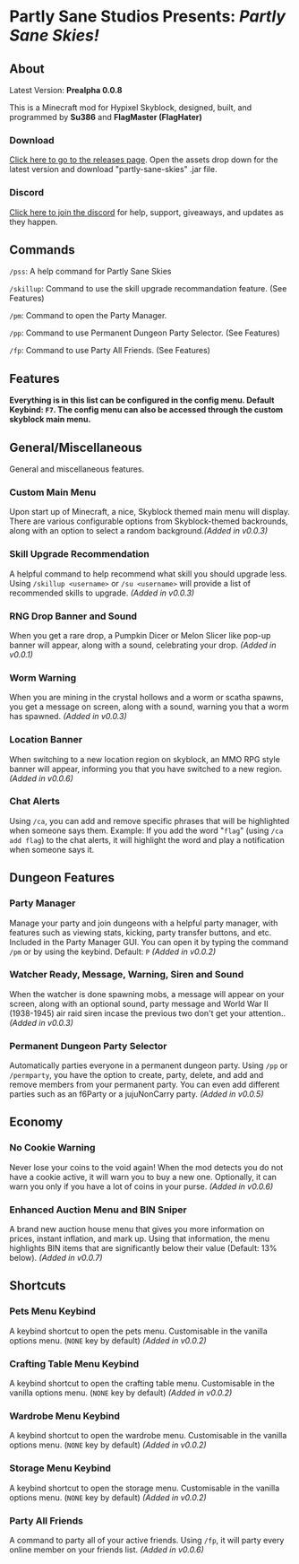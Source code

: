 # **Partly Sane Studios Presents:** *Partly Sane Skies!*

## About

Latest Version: **Prealpha 0.0.8**

This is a Minecraft mod for Hypixel Skyblock, designed, built, and programmed by **Su386** and **FlagMaster (FlagHater)**

### Download

[Click here to go to the releases page](<https://github.com/Su386yt/partly-sane-skies/releases>).
 Open the assets drop down for the latest version and download "partly-sane-skies" .jar file.

### Discord

[Click here to join the discord](https://discord.gg/v4PU3WeH7z) for help, support, giveaways, and updates as they happen.

## Commands

``/pss``: A help command for Partly Sane Skies

``/skillup``: Command to use the skill upgrade recommandation feature. (See Features)

``/pm``: Command to open the Party Manager.

``/pp``: Command to use Permanent Dungeon Party Selector. (See Features)

``/fp``: Command to use Party All Friends. (See Features)

## Features

**Everything is in this list can be configured in the config menu. Default Keybind: ``F7``. The config menu can also be accessed through the custom skyblock main menu.**

## General/Miscellaneous

General and miscellaneous features.

### Custom Main Menu

Upon start up of Minecraft, a nice, Skyblock themed main menu will display. There are various configurable options from Skyblock-themed backrounds, along with an option to select a random background.*(Added in v0.0.3)*

### Skill Upgrade Recommendation

A helpful command to help recommend what skill you should upgrade less. Using ``/skillup <username>`` or ``/su <username>`` will provide a list of recommended skills to upgrade. *(Added in v0.0.3)*

### RNG Drop Banner and Sound

When you get a rare drop, a Pumpkin Dicer or Melon Slicer like pop-up banner will appear, along with a sound, celebrating your drop. *(Added in v0.0.1)*

### Worm Warning

When you are mining in the crystal hollows and a worm or scatha spawns, you get a message on screen, along with a sound, warning you that a worm has spawned. *(Added in v0.0.3)*

### Location Banner

When switching to a new location region on skyblock, an MMO RPG style banner will appear, informing you that you have switched to a new region. *(Added in v0.0.6)*

### Chat Alerts

Using ``/ca``, you can add and remove specific phrases that will be highlighted when someone says them. Example: If you add the word "``flag``" (using ``/ca add flag``) to the chat alerts, it will highlight the word and play a notification when someone says it.

## Dungeon Features

### Party Manager

Manage your party and join dungeons with a helpful party manager, with features such as viewing stats, kicking, party transfer buttons, and etc. Included in the Party Manager GUI. You can open it by typing the command ``/pm`` or by using the keybind. Default: ``P`` *(Added in v0.0.2)*

### Watcher Ready, Message, Warning, Siren and Sound

When the watcher is done spawning mobs, a message will appear on your screen, along with an optional sound, party message and World War II (1938-1945) air raid siren incase the previous two don't get your attention.. *(Added in v0.0.3)*

### Permanent Dungeon Party Selector

Automatically parties everyone in a permanent dungeon party. Using ``/pp`` or ``/permparty``, you have the option to create, party, delete, and add and remove members from your permanent party. You can even add different parties such as an f6Party or a jujuNonCarry party. *(Added in v0.0.5)*

## Economy

### No Cookie Warning

Never lose your coins to the void again! When the mod detects you do not have a cookie active, it will warn you to buy a new one. Optionally, it can warn you only if you have a lot of coins in your purse. *(Added in v0.0.6)*

### Enhanced Auction Menu and BIN Sniper

A brand new auction house menu that gives you more information on prices, instant inflation, and mark up. Using that information, the menu highlights BIN items that are significantly below their  value (Default: 13% below). *(Added in v0.0.7)*

## Shortcuts

### Pets Menu Keybind

A keybind shortcut to open the pets menu. Customisable in the vanilla options menu. (``NONE`` key by default) *(Added in v0.0.2)*

### Crafting Table Menu Keybind

A keybind shortcut to open the crafting table menu. Customisable in the vanilla options menu. (``NONE`` key by default) *(Added in v0.0.2)*

### Wardrobe Menu Keybind

A keybind shortcut to open the wardrobe menu. Customisable in the vanilla options menu. (``NONE`` key by default) *(Added in v0.0.2)*

### Storage Menu Keybind

A keybind shortcut to open the storage menu. Customisable in the vanilla options menu. (``NONE`` key by default) *(Added in v0.0.2)*

### Party All Friends

A command to party all of your active friends. Using ``/fp``, it will party every online member on your friends list. *(Added in v0.0.6)*
